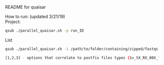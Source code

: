 README for quaisar

How to run: (updated 3/21/19)  
Project:
```bash
qsub ./parallel_quaisar.sh -p run_ID
```
List
```bash
qsub ./parallel_quaisar.sh -i /path/to/folder/containing/zipped/fastqs [1,2,3] -o /path/to/output/directory/ outputFolderName

[1,2,3] - options that correlate to postfix files types (1=_SX_RX_00X_fastq.gz. 2=_RX.fastq.gz. 3=X.fastq.gz)"
```